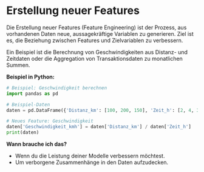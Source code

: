 # Erstellung neuer Features

Die Erstellung neuer Features (Feature Engineering) ist der Prozess, aus vorhandenen Daten neue, aussagekräftige Variablen zu generieren. Ziel ist es, die Beziehung zwischen Features und Zielvariablen zu verbessern.

Ein Beispiel ist die Berechnung von Geschwindigkeiten aus Distanz- und Zeitdaten oder die Aggregation von Transaktionsdaten zu monatlichen Summen.

**Beispiel in Python:**
```python
# Beispiel: Geschwindigkeit berechnen
import pandas as pd

# Beispiel-Daten
daten = pd.DataFrame({'Distanz_km': [100, 200, 150], 'Zeit_h': [2, 4, 3]})

# Neues Feature: Geschwindigkeit
daten['Geschwindigkeit_kmh'] = daten['Distanz_km'] / daten['Zeit_h']
print(daten)
```

**Wann brauche ich das?**
- Wenn du die Leistung deiner Modelle verbessern möchtest.
- Um verborgene Zusammenhänge in den Daten aufzudecken.

